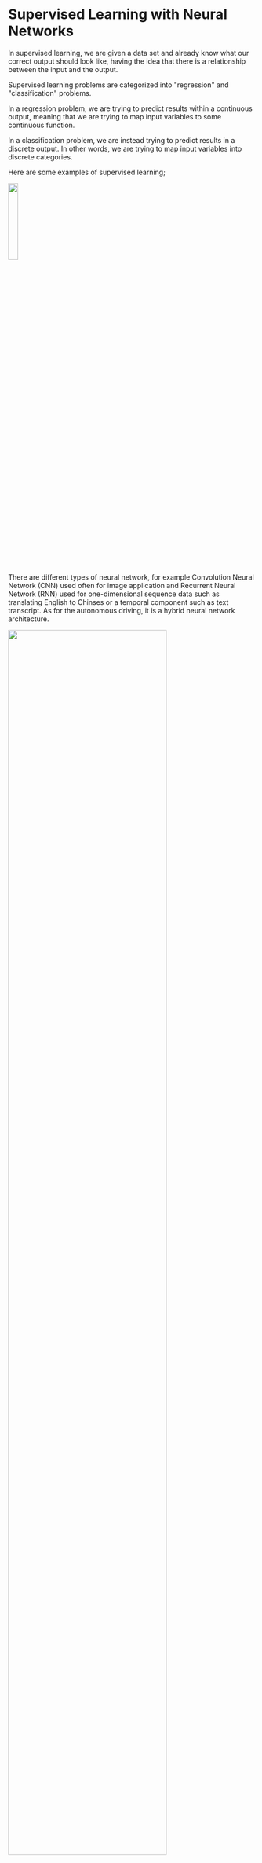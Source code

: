 ﻿# Supervised Learning with Neural Networks

In supervised learning, we are given a data set and already know what our correct output should look like, having the idea that there is a relationship between the input and the output. 

Supervised learning problems are categorized into "regression" and "classification" problems. 

In a regression problem, we are trying to predict results within a continuous output, meaning that we are trying to map input variables to some continuous function. 

In a classification problem, we are instead trying to predict results in a discrete output. In other words, we are trying to map input variables into discrete categories. 

Here are some examples of supervised learning;

<img src="https://i.hizliresim.com/8cMHHf.png" width="20%">

There are different types of neural network, for example Convolution Neural Network (CNN) used often for image application and Recurrent Neural Network (RNN) used for one-dimensional sequence data such as translating English to Chinses or a temporal component such as text transcript. As for the autonomous driving, it is a hybrid neural network architecture.

<img src="https://i.hizliresim.com/BeC1nj.png" width=80%>

## Structured vs Unstructured Data
Structured data refers to things that has a defined meaning such as price, age whereas unstructured data refers to thing like pixel, raw audio, text.

![Data_types](https://i.hizliresim.com/pWMgV5.png)


